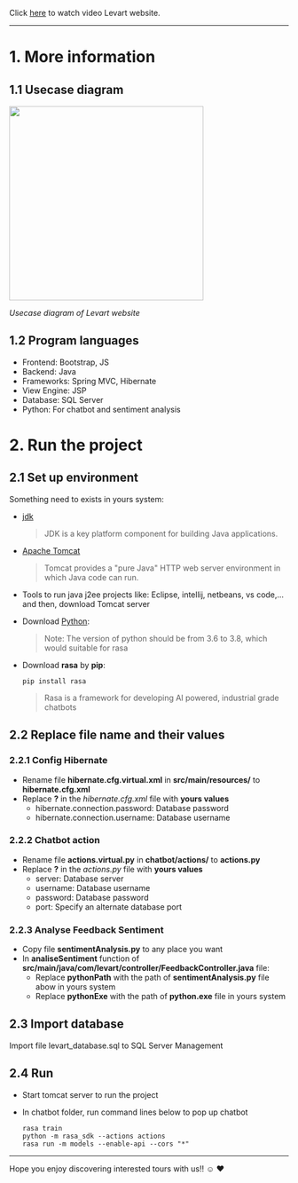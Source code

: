 Click [here](https://www.youtube.com/watch?v=saaINyH-N5Q&t=23s) to watch video Levart website.
________

# 1. More information
## 1.1 Usecase diagram
<img src="https://user-images.githubusercontent.com/53938599/123781289-440e1b00-d8fe-11eb-873b-d09f09d28ff9.jpeg" height="350">

_Usecase diagram of Levart website_
## 1.2 Program languages
- Frontend: Bootstrap, JS
- Backend: Java
- Frameworks: Spring MVC, Hibernate
- View Engine: JSP
- Database: SQL Server
- Python: For chatbot and sentiment analysis

# 2. Run the project
## 2.1 Set up environment
Something need to exists in yours system:
- [jdk](https://docs.aws.amazon.com/corretto/latest/corretto-11-ug/downloads-list.html)
  > JDK is a key platform component for building Java applications.
- [Apache Tomcat](https://tomcat.apache.org/download-90.cgi)
  > Tomcat provides a "pure Java" HTTP web server environment in which Java code can run.
- Tools to run java j2ee projects like: Eclipse, intellij, netbeans, vs code,... and then, download Tomcat server
- Download [Python](https://www.python.org/downloads/release/python-379/):
  > Note: The version of python should be from 3.6 to 3.8, which would suitable for rasa
- Download **rasa** by **pip**:

    `pip install rasa`
  
    > Rasa is a framework for developing AI powered, industrial grade chatbots
## 2.2 Replace file name and their values
### 2.2.1 Config Hibernate
- Rename file **hibernate.cfg.virtual.xml** in **src/main/resources/** to **hibernate.cfg.xml**
- Replace **?** in the _hibernate.cfg.xml_ file with **yours values**
  + hibernate.connection.password: Database password
  + hibernate.connection.username: Database username

### 2.2.2 Chatbot action
- Rename file **actions.virtual.py** in **chatbot/actions/** to **actions.py**
- Replace **?** in the _actions.py_ file with **yours values**
  + server: Database server
  + username: Database username
  + password: Database password
  + port: Specify an alternate database port
 
### 2.2.3 Analyse Feedback Sentiment
- Copy file **sentimentAnalysis.py** to any place you want
- In **analiseSentiment** function of **src/main/java/com/levart/controller/FeedbackController.java** file:
  + Replace **pythonPath** with the path of **sentimentAnalysis.py** file abow in yours system
  + Replace **pythonExe** with the path of **python.exe** file in yours system  

## 2.3 Import database
Import file levart_database.sql to SQL Server Management

## 2.4 Run
- Start tomcat server to run the project
- In chatbot folder, run command lines below to pop up chatbot

  `rasa train`
  <br/>
  `python -m rasa_sdk --actions actions`
  <br/>
  `rasa run -m models --enable-api --cors "*"`
----------------
Hope you enjoy discovering interested tours with us!! :relaxed: :heart:
